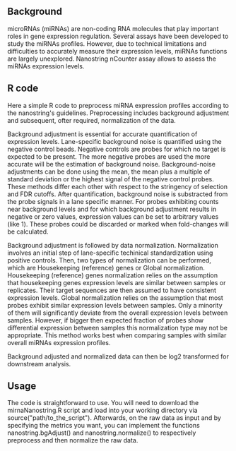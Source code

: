 ## Background ##
microRNAs (miRNAs) are non-coding RNA molecules that play important roles in gene expression regulation. 
Several assays have been developed to study the miRNAs profiles. However, due to technical limitations 
and difficulties to accurately measure their expression levels, miRNAs functions are largely unexplored. 
Nanostring nCounter assay allows to assess the miRNAs expression levels. 

## R code ##
Here a simple R code to preprocess miRNA expression profiles according to the nanostring's guidelines. 
Preprocessing includes background adjustment and subsequent, ofter required, normalization of the data.

Background adjustment is essential for accurate quantification of expression levels. Lane-specific background 
noise is quantified using the negative control beads. Negative controls are probes for which no target is expected 
to be present. The more negative probes are used the more accurate will be the estimation of background noise.
Background-noise adjustments can be done using the mean, the mean plus a multiple of standard deviation or the 
highest signal of the negative control probes. These methods differ each other with respect to the stringency 
of selection and FDR cutoffs. After quantification, background noise is substracted from the probe signals in 
a lane specific manner. For probes exhibiting counts near background levels and for which background adjustment 
results in negative or zero values, expression values can be set to arbitrary values (like 1).
These probes could be discarded or marked when fold-changes will be calculated.

Background adjustment is followed by data normalization. Normalization involves an initial step of lane-specific
techinical standardization using positive controls. Then, two types of normalization can be performed, which are
Housekeeping (reference) genes or Global normalization. Housekeeping (reference) genes normalization relies on 
the assumption that housekeeping genes expression levels are similar between samples or replicates. Their target 
sequences are then assumed to have consistent expression levels. Global normalization relies on the assumption 
that most probes exhibit similar expression levels between samples. Only a minority of them will significantly 
deviate from the overall expression levels between samples. However, if bigger then expected fraction of probes 
show differential expression between samples this normalization type may not be appropriate. This method works 
best when comparing samples with similar overall miRNAs expression profiles. 
    
Background adjusted and normalized data can then be log2 transformed for downstream analysis. 

## Usage ##
The code is straightforward to use. You will need to download the mirnaNanostring.R script and load into
your working directory via source("path/to_the_script"). Afterwards, on the raw data as input and by 
specifying the metrics you want, you can implement the functions nanostring.bgAdjust() and 
nanostring.normalize() to respectively preprocess and then normalize the raw data. 
